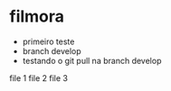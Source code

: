 # filmora

- primeiro teste
- branch develop
- testando o git pull na branch develop 


file 1
file 2
file 3